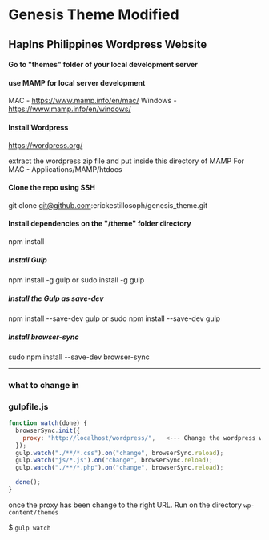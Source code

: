 # Genesis Theme Modified 
## HapIns Philippines Wordpress Website

#### Go to "themes" folder of your local development server
#### use MAMP for local server development
MAC - https://www.mamp.info/en/mac/
Windows - https://www.mamp.info/en/windows/

#### Install Wordpress
https://wordpress.org/

extract the wordpress zip file and put inside this directory of MAMP
For MAC - Applications/MAMP/htdocs

#### Clone the repo using SSH
git clone git@github.com:erickestillosoph/genesis_theme.git

#### Install dependencies on the "/theme" folder directory
npm install 

##### Install Gulp
npm install -g gulp
or 
sudo install -g gulp

##### Install the Gulp as save-dev
npm install --save-dev gulp
or 
sudo npm install --save-dev gulp

##### Install browser-sync
sudo npm install --save-dev browser-sync

--------------------------------------------------------
### what to change in
### gulpfile.js


``` js
function watch(done) {
  browserSync.init({
    proxy: "http://localhost/wordpress/",   <--- Change the wordpress word same as your folder name you name the wordpress at the htdocs you paste
  });
  gulp.watch("./**/*.css").on("change", browserSync.reload);
  gulp.watch("js/*.js").on("change", browserSync.reload);
  gulp.watch("./**/*.php").on("change", browserSync.reload);

  done();
}

```
once the proxy has been change to the right URL. Run on the directory `wp-content/themes`

$ `gulp watch`
